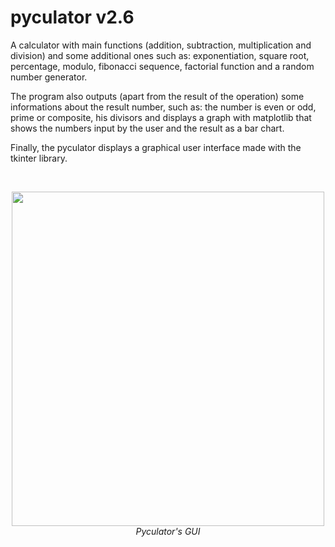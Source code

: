 # pyculator v2.6

A calculator with main functions (addition, subtraction, multiplication and division) and some additional ones such as: exponentiation, square root, percentage, modulo, fibonacci sequence, factorial function and a random number generator.

The program also outputs (apart from the result of the operation) some informations about the result number, such as: the number is even or odd, prime or composite, his divisors and displays a graph with matplotlib that shows the numbers input by the user and the result as a bar chart.

Finally, the pyculator displays a graphical user interface made with the tkinter library.

<br>

*<p align="center">
<img src="https://i.imgur.com/1G4Vz4R.png" width="500" height="535"/>
<br>Pyculator's GUI</p>*
